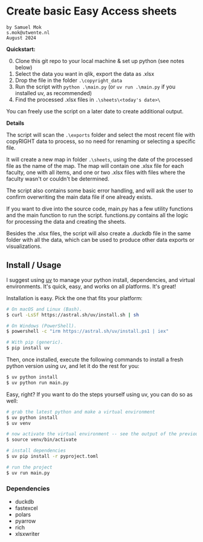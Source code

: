 # Create basic Easy Access sheets
    by Samuel Mok
    s.mok@utwente.nl
    August 2024

**Quickstart:**

0. Clone this git repo to your local machine & set up python (see notes below)
1. Select the data you want in qlik, export the data as .xlsx
2. Drop the file in the folder ```.\copyright_data```
3. Run the script with ```python .\main.py``` (or ```uv run .\main.py``` if you installed uv, as recommended)
5. Find the processed .xlsx files  in ```.\sheets\<today's date>\```

You can freely use the script on a later date to create additional output. 

**Details**

The script will scan the ```.\exports``` folder and select the most recent file with copyRIGHT data to process, so no need for renaming or selecting a specific file.

It will create a new map in folder ```.\sheets```, using the date of the processed file as the name of the map.
The map will contain one .xlsx file for each faculty, one with all items, and one or two .xlsx files with files where the faculty wasn't or couldn't be determined. 

The script also contains some basic error handling, and will ask the user to confirm overwriting the main data file if one already exists.

If you want to dive into the source code, main.py has a few utility functions and the main function to run the script. functions.py contains all the logic for processing the data and creating the sheets. 

Besides the .xlsx files, the script will also create a .duckdb file in the same folder with all the data, which can be used to produce other data exports or visualizations.

## Install / Usage

I suggest using [uv](https://github.com/astral-sh/uv) to manage your python install, dependencies, and virtual environments. It's quick, easy, and works on all platforms. It's great!

Installation is easy. Pick the one that fits your platform:

```bash
# On macOS and Linux (Bash).
$ curl -LsSf https://astral.sh/uv/install.sh | sh

# On Windows (PowerShell).
$ powershell -c "irm https://astral.sh/uv/install.ps1 | iex"

# With pip (generic).
$ pip install uv
```

Then, once installed, execute the following commands to install a fresh python version using uv, and let it do the rest for you:

```bash
$ uv python install
$ uv python run main.py
```

Easy, right? If you want to do the steps yourself using uv, you can do so as well:

```bash
# grab the latest python and make a virtual environment
$ uv python install
$ uv venv

# now activate the virtual environment -- see the output of the previous command
$ source venv/bin/activate

# install dependencies
$ uv pip install -r pyproject.toml

# run the project
$ uv run main.py
```

### Dependencies
- duckdb
- fastexcel
- polars
- pyarrow
- rich
- xlsxwriter
